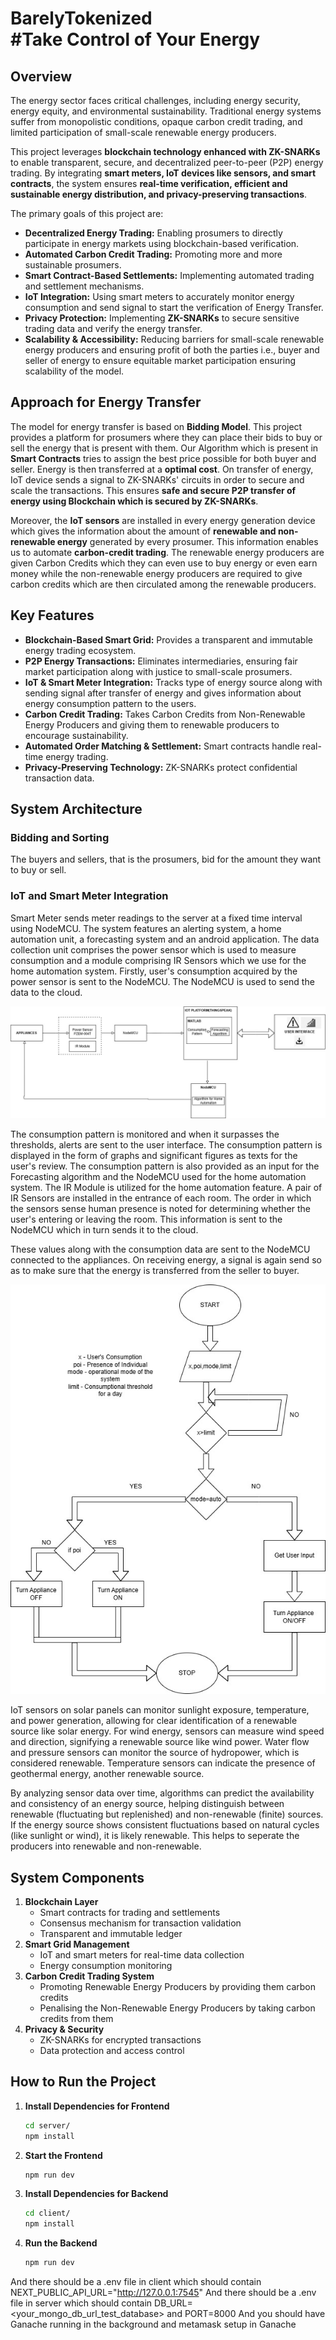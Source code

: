 # BarelyTokenized <br> #Take Control of Your Energy

## Overview
The energy sector faces critical challenges, including energy security, energy equity, and environmental sustainability. Traditional energy systems suffer from monopolistic conditions, opaque carbon credit trading, and limited participation of small-scale renewable energy producers.

This project leverages **blockchain technology enhanced with ZK-SNARKs** to enable transparent, secure, and decentralized peer-to-peer (P2P) energy trading. By integrating **smart meters, IoT devices like sensors, and smart contracts**, the system ensures **real-time verification, efficient and sustainable energy distribution, and privacy-preserving transactions**.

The primary goals of this project are:
- **Decentralized Energy Trading:** Enabling prosumers to directly participate in energy markets using blockchain-based verification.
- **Automated Carbon Credit Trading:** Promoting more and more sustainable prosumers.
- **Smart Contract-Based Settlements:** Implementing automated trading and settlement mechanisms.
- **IoT Integration:** Using smart meters to accurately monitor energy consumption and send signal to start the verification of Energy Transfer.
- **Privacy Protection:** Implementing **ZK-SNARKs** to secure sensitive trading data and verify the energy transfer.
- **Scalability & Accessibility:** Reducing barriers for small-scale renewable energy producers and ensuring profit of both the parties i.e., buyer and seller of energy to ensure equitable market participation ensuring scalability of the model.

## Approach for Energy Transfer
The model for energy transfer is based on **Bidding Model**. This project provides a platform for prosumers where they can place their bids to buy or sell the energy that is present with them. Our Algorithm which is present in **Smart Contracts** tries to assign the best price possible for both buyer and seller. Energy is then transferred at a **optimal cost**. On transfer of energy, IoT device sends a signal to ZK-SNARKs' circuits in order to secure and scale the transactions. This ensures **safe and secure P2P transfer of energy using Blockchain which is secured by ZK-SNARKs**. 

Moreover, the **IoT sensors** are installed in every energy generation device which gives the information about the amount of **renewable and non-renewable energy** generated by every prosumer. This information enables us to automate **carbon-credit trading**. The renewable energy producers are given Carbon Credits which they can even use to buy energy or even earn money while the non-renewable energy producers are required to give carbon credits which are then circulated among the renewable producers.

## Key Features
- **Blockchain-Based Smart Grid:** Provides a transparent and immutable energy trading ecosystem.
- **P2P Energy Transactions:** Eliminates intermediaries, ensuring fair market participation along with justice to small-scale prosumers.
- **IoT & Smart Meter Integration:** Tracks type of energy source along with sending signal after transfer of energy and gives information about energy consumption pattern to the users.
- **Carbon Credit Trading:** Takes Carbon Credits from Non-Renewable Energy Producers and giving them to renewable producers to encourage sustainability.
- **Automated Order Matching & Settlement:** Smart contracts handle real-time energy trading.
- **Privacy-Preserving Technology:** ZK-SNARKs protect confidential transaction data.

## System Architecture
### Bidding and Sorting
The buyers and sellers, that is the prosumers, bid for the amount they want to buy or sell.
### IoT and Smart Meter Integration
Smart Meter sends meter readings to the server at a fixed time interval using NodeMCU. The system features an alerting system, a home automation unit, a forecasting system and an android application. The data collection unit comprises the power sensor which is used to measure consumption and a module comprising IR Sensors which we use for the home automation system. Firstly, user's consumption acquired by the power sensor is sent to the NodeMCU. The NodeMCU is used to send the data to the cloud. 


![Project Logo](IoT_Architecture.jpg)


The consumption pattern is monitored and when it surpasses the thresholds, alerts are sent to the user interface. The consumption pattern is displayed in the form of graphs and significant figures as texts for the user's review. The consumption pattern is also provided as an input for the Forecasting algorithm and the NodeMCU used for the home automation system. The IR Module is utilized for the home automation feature. A pair of IR Sensors are installed in the entrance of each room. The order in which the sensors sense human presence is noted for determining whether the user's entering or leaving the room. This information is sent to the NodeMCU which in turn sends it to the cloud.

These values along with the consumption data are sent to the NodeMCU connected to the appliances. On receiving energy, a signal is again send so as to make sure that the energy is transferred from the seller to buyer.


<p align="center">
   <img src="IoT_flowchart.jpg">  
</p>


IoT sensors on solar panels can monitor sunlight exposure, temperature, and power generation, allowing for clear identification of a renewable source like solar energy. For wind energy, sensors can measure wind speed and direction, signifying a renewable source like wind power. Water flow and pressure sensors can monitor the source of hydropower, which is considered renewable. Temperature sensors can indicate the presence of geothermal energy, another renewable source. 
  
By analyzing sensor data over time, algorithms can predict the availability and consistency of an energy source, helping distinguish between renewable (fluctuating but replenished) and non-renewable (finite) sources. If the energy source shows consistent fluctuations based on natural cycles (like sunlight or wind), it is likely renewable. This helps to seperate the producers into renewable and non-renewable.  

## System Components
1. **Blockchain Layer**
   - Smart contracts for trading and settlements
   - Consensus mechanism for transaction validation
   - Transparent and immutable ledger
2. **Smart Grid Management**
   - IoT and smart meters for real-time data collection
   - Energy consumption monitoring
3. **Carbon Credit Trading System**
   - Promoting Renewable Energy Producers by providing them carbon credits
   - Penalising the Non-Renewable Energy Producers by taking carbon credits from them
4. **Privacy & Security**
   - ZK-SNARKs for encrypted transactions
   - Data protection and access control


## How to Run the Project
1. **Install Dependencies for Frontend**
   ```bash
   cd server/
   npm install
   ```
2. **Start the Frontend**
   ```bash
   npm run dev
   ```   
3. **Install Dependencies for Backend**
   ```bash
   cd client/
   npm install
   ```
4. **Run the Backend**
   ```bash
   npm run dev
   ```

And there should be a .env file in client which should contain NEXT_PUBLIC_API_URL="http://127.0.0.1:7545"
And there should be a .env file in server which should contain DB_URL=<your_mongo_db_url_test_database> and PORT=8000
And you should have Ganache running in the background and metamask setup in Ganache





